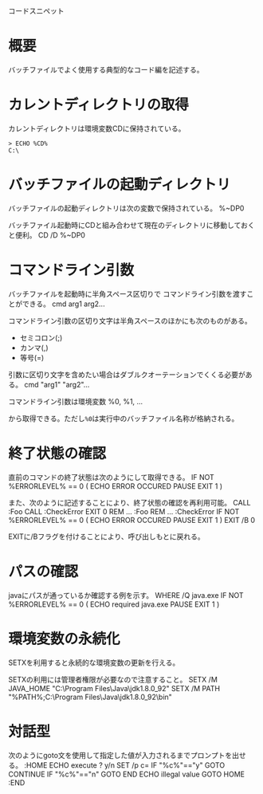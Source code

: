 コードスニペット

# 概要
バッチファイルでよく使用する典型的なコード編を記述する。

# カレントディレクトリの取得
カレントディレクトリは環境変数CDに保持されている。

    > ECHO %CD%
    C:\

# バッチファイルの起動ディレクトリ
バッチファイルの起動ディレクトリは次の変数で保持されている。
    %~DP0

バッチファイル起動時にCDと組み合わせて現在のディレクトリに移動しておくと便利。
    CD /D %~DP0

# コマンドライン引数
バッチファイルを起動時に半角スペース区切りで
コマンドライン引数を渡すことができる。
    cmd arg1 arg2...

コマンドライン引数の区切り文字は半角スペースのほかにも次のものがある。
- セミコロン(;)
- カンマ(,)
- 等号(=)

引数に区切り文字を含めたい場合はダブルクオーテーションでくくる必要がある。
    cmd "arg1" "arg2"...

コマンドライン引数は環境変数
    %0, %1, ...

から取得できる。ただし`%0`は実行中のバッチファイル名称が格納される。

# 終了状態の確認
直前のコマンドの終了状態は次のようにして取得できる。
    IF NOT %ERRORLEVEL% == 0 (
        ECHO ERROR OCCURED
        PAUSE
        EXIT 1
    )

また、次のように記述することにより、終了状態の確認を再利用可能。
    CALL :Foo
    CALL :CheckError
    EXIT 0
    REM ...
    :Foo
    REM ...
    :CheckError
    IF NOT %ERRORLEVEL% == 0 (
        ECHO ERROR OCCURED
        PAUSE
        EXIT 1
    )
    EXIT /B 0

EXITに/Bフラグを付けることにより、呼び出しもとに戻れる。

# パスの確認 
javaにパスが通っているか確認する例を示す。
    WHERE /Q java.exe
    IF NOT %ERRORLEVEL% == 0 (
      ECHO required java.exe
      PAUSE
      EXIT 1
    )

# 環境変数の永続化
SETXを利用すると永続的な環境変数の更新を行える。

SETXの利用には管理者権限が必要なので注意すること。
    SETX /M JAVA_HOME "C:\Program Files\Java\jdk1.8.0_92"
    SETX /M PATH "%PATH%;C:\Program Files\Java\jdk1.8.0_92\bin"

# 対話型
次のようにgoto文を使用して指定した値が入力されるまでプロンプトを出せる。
    :HOME
    ECHO execute ? y/n
    SET /p c=
    IF "%c%"=="y" GOTO CONTINUE
    IF "%c%"=="n" GOTO END
    ECHO illegal value
    GOTO HOME
    :END
